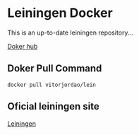 # Leiningen Docker

This is an up-to-date leiningen repository... 

[Doker hub](https://hub.docker.com/r/vitorjordao/lein)

## Doker Pull Command

`
docker pull vitorjordao/lein
`

## Oficial leiningen site

[Leiningen](https://leiningen.org/) 